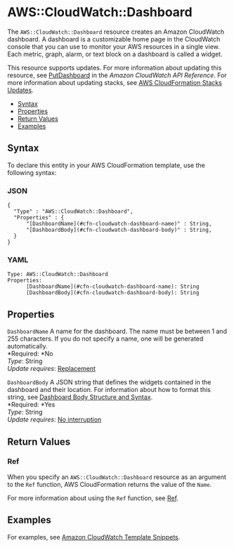 # AWS::CloudWatch::Dashboard<a name="aws-properties-cw-dashboard"></a>

The `AWS::CloudWatch::Dashboard` resource creates an Amazon CloudWatch dashboard\. A dashboard is a customizable home page in the CloudWatch console that you can use to monitor your AWS resources in a single view\. Each metric, graph, alarm, or text block on a dashboard is called a widget\.

This resource supports updates\. For more information about updating this resource, see [PutDashboard](http://docs.aws.amazon.com/AmazonCloudWatch/latest/APIReference/API_PutDashboard.html) in the *Amazon CloudWatch API Reference*\. For more information about updating stacks, see [AWS CloudFormation Stacks Updates](using-cfn-updating-stacks.md)\.


+ [Syntax](#aws-resource-cw-dashboard-syntax)
+ [Properties](#aws-properties-cw-dashboard-prop)
+ [Return Values](#aws-properties-cw-dashboard-ref)
+ [Examples](#w3ab2c21c10d210c15)

## Syntax<a name="aws-resource-cw-dashboard-syntax"></a>

To declare this entity in your AWS CloudFormation template, use the following syntax:

### JSON<a name="aws-resource-cw-dashboard-syntax.json"></a>

```
{
  "Type" : "AWS::CloudWatch::Dashboard",
  "Properties" : {
      "[DashboardName](#cfn-cloudwatch-dashboard-name)" : String,
      "[DashboardBody](#cfn-cloudwatch-dashboard-body)" : String,
  }
}
```

### YAML<a name="aws-resource-cw-dashboard-syntax.yaml"></a>

```
Type: AWS::CloudWatch::Dashboard
Properties:
      [DashboardName](#cfn-cloudwatch-dashboard-name): String
      [DashboardBody](#cfn-cloudwatch-dashboard-body): String
```

## Properties<a name="aws-properties-cw-dashboard-prop"></a>

`DashboardName`  <a name="cfn-cloudwatch-dashboard-name"></a>
A name for the dashboard\. The name must be between 1 and 255 characters\. If you do not specify a name, one will be generated automatically\.  
*Required: *No  
*Type*: String  
*Update requires*: [Replacement](using-cfn-updating-stacks-update-behaviors.md#update-replacement)

`DashboardBody`  <a name="cfn-cloudwatch-dashboard-body"></a>
A JSON string that defines the widgets contained in the dashboard and their location\. For information about how to format this string, see [Dashboard Body Structure and Syntax](http://docs.aws.amazon.com/AmazonCloudWatch/latest/APIReference/CloudWatch-Dashboard-Body-Structure.html)\.  
*Required: *Yes  
*Type*: String  
*Update requires*: [No interruption](using-cfn-updating-stacks-update-behaviors.md#update-no-interrupt)

## Return Values<a name="aws-properties-cw-dashboard-ref"></a>

### Ref<a name="w3ab2c21c10d210c13b2"></a>

When you specify an `AWS::CloudWatch::Dashboard` resource as an argument to the `Ref` function, AWS CloudFormation returns the value of the `Name`\.

For more information about using the `Ref` function, see [Ref](intrinsic-function-reference-ref.md)\.

## Examples<a name="w3ab2c21c10d210c15"></a>

For examples, see [Amazon CloudWatch Template Snippets](quickref-cloudwatch.md)\.